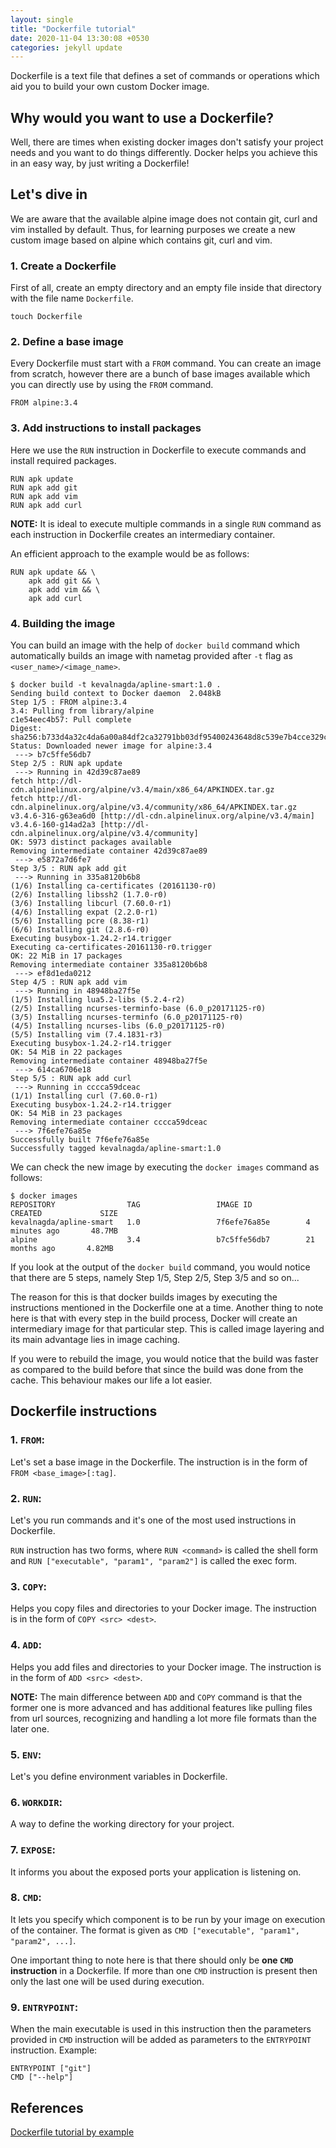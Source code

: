 ```yaml
---
layout: single
title: "Dockerfile tutorial"
date: 2020-11-04 13:30:08 +0530
categories: jekyll update
---
```


Dockerfile is a text file that defines a set of commands or operations which aid you to build your own custom Docker image.

## Why would you want to use a Dockerfile?

Well, there are times when existing docker images don't satisfy your project needs and you want to do things differently. Docker helps you achieve this in an easy way, by just writing a Dockerfile!

## Let's dive in

We are aware that the available alpine image does not contain git, curl and vim installed by default. Thus, for learning purposes we create a new custom image based on alpine which contains git, curl and vim.

### 1. Create a Dockerfile

First of all, create an empty directory and an empty file inside that directory with the file name `Dockerfile`.

```
touch Dockerfile
```

### 2. Define a base image

Every Dockerfile must start with a `FROM` command. You can create an image from scratch, however there are a bunch of base images available which you can directly use by using the `FROM` command.

```
FROM alpine:3.4
```

### 3. Add instructions to install packages

Here we use the `RUN` instruction in Dockerfile to execute commands and install required packages.

```
RUN apk update
RUN apk add git
RUN apk add vim
RUN apk add curl
```

**NOTE:** It is ideal to execute multiple commands in a single `RUN` command as each instruction in Dockerfile creates an intermediary container.

An efficient approach to the example would be as follows:

```
RUN apk update && \
    apk add git && \
    apk add vim && \
    apk add curl
```

### 4. Building the image

You can build an image with the help of `docker build` command which automatically builds an image with nametag provided after `-t` flag as `<user_name>/<image_name>`.

```
$ docker build -t kevalnagda/apline-smart:1.0 .
Sending build context to Docker daemon  2.048kB
Step 1/5 : FROM alpine:3.4
3.4: Pulling from library/alpine
c1e54eec4b57: Pull complete 
Digest: sha256:b733d4a32c4da6a00a84df2ca32791bb03df95400243648d8c539e7b4cce329c
Status: Downloaded newer image for alpine:3.4
 ---> b7c5ffe56db7
Step 2/5 : RUN apk update
 ---> Running in 42d39c87ae89
fetch http://dl-cdn.alpinelinux.org/alpine/v3.4/main/x86_64/APKINDEX.tar.gz
fetch http://dl-cdn.alpinelinux.org/alpine/v3.4/community/x86_64/APKINDEX.tar.gz
v3.4.6-316-g63ea6d0 [http://dl-cdn.alpinelinux.org/alpine/v3.4/main]
v3.4.6-160-g14ad2a3 [http://dl-cdn.alpinelinux.org/alpine/v3.4/community]
OK: 5973 distinct packages available
Removing intermediate container 42d39c87ae89
 ---> e5872a7d6fe7
Step 3/5 : RUN apk add git
 ---> Running in 335a8120b6b8
(1/6) Installing ca-certificates (20161130-r0)
(2/6) Installing libssh2 (1.7.0-r0)
(3/6) Installing libcurl (7.60.0-r1)
(4/6) Installing expat (2.2.0-r1)
(5/6) Installing pcre (8.38-r1)
(6/6) Installing git (2.8.6-r0)
Executing busybox-1.24.2-r14.trigger
Executing ca-certificates-20161130-r0.trigger
OK: 22 MiB in 17 packages
Removing intermediate container 335a8120b6b8
 ---> ef8d1eda0212
Step 4/5 : RUN apk add vim
 ---> Running in 48948ba27f5e
(1/5) Installing lua5.2-libs (5.2.4-r2)
(2/5) Installing ncurses-terminfo-base (6.0_p20171125-r0)
(3/5) Installing ncurses-terminfo (6.0_p20171125-r0)
(4/5) Installing ncurses-libs (6.0_p20171125-r0)
(5/5) Installing vim (7.4.1831-r3)
Executing busybox-1.24.2-r14.trigger
OK: 54 MiB in 22 packages
Removing intermediate container 48948ba27f5e
 ---> 614ca6706e18
Step 5/5 : RUN apk add curl
 ---> Running in cccca59dceac
(1/1) Installing curl (7.60.0-r1)
Executing busybox-1.24.2-r14.trigger
OK: 54 MiB in 23 packages
Removing intermediate container cccca59dceac
 ---> 7f6efe76a85e
Successfully built 7f6efe76a85e
Successfully tagged kevalnagda/apline-smart:1.0
```

We can check the new image by executing the `docker images` command as follows:

```
$ docker images
REPOSITORY                TAG                 IMAGE ID            CREATED             SIZE
kevalnagda/apline-smart   1.0                 7f6efe76a85e        4 minutes ago       48.7MB
alpine                    3.4                 b7c5ffe56db7        21 months ago       4.82MB
```

If you look at the output of the `docker build` command, you would notice that there are 5 steps, namely Step 1/5, Step 2/5, Step 3/5 and so on...

The reason for this is that docker builds images by executing the instructions mentioned in the Dockerfile one at a time. Another thing to note here is that with every step in the build process, Docker will create an intermediary image for that particular step. This is called image layering and its main advantage lies in image caching.

If you were to rebuild the image, you would notice that the build was faster as compared to the build before that since the build was done from the cache. This behaviour makes our life a lot easier.

## Dockerfile instructions

### 1. `FROM`:
Let's set a base image in the Dockerfile. The instruction is in the form of `FROM <base_image>[:tag]`.

### 2. `RUN`:
Let's you run commands and it's one of the most used instructions in Dockerfile. 

`RUN` instruction has two forms, where `RUN <command>` is called the shell form and `RUN ["executable", "param1", "param2"]` is called the exec form.

### 3. `COPY`:
Helps you copy files and directories to your Docker image. The instruction is in the form of `COPY <src> <dest>`.

### 4. `ADD`:
Helps you add files and directories to your Docker image. The instruction is in the form of `ADD <src> <dest>`.

**NOTE:** The main difference between `ADD` and `COPY` command is that the former one is more advanced and has additional features like pulling files from url sources, recognizing and handling a lot more file formats than the later one.

### 5. `ENV`:
Let's you define environment variables in Dockerfile.

### 6. `WORKDIR`:
A way to define the working directory for your project.

### 7. `EXPOSE`:
It informs you about the exposed ports your application is listening on.

### 8. `CMD`:
It lets you specify which component is to be run by your image on execution of the container. The format is given as `CMD ["executable", "param1", "param2", ...]`.

One important thing to note here is that there should only be **one `CMD` instruction** in a Dockerfile. If more than one `CMD` instruction is present then only the last one will be used during execution.

### 9. `ENTRYPOINT`:
When the main executable is used in this instruction then the parameters provided in `CMD` instruction will be added as parameters to the `ENTRYPOINT` instruction. Example:

```
ENTRYPOINT ["git"]
CMD ["--help"]
```

## References

[Dockerfile tutorial by example]

[Dockerfile tutorial by example]: https://takacsmark.com/dockerfile-tutorial-by-example-dockerfile-best-practices-2018/